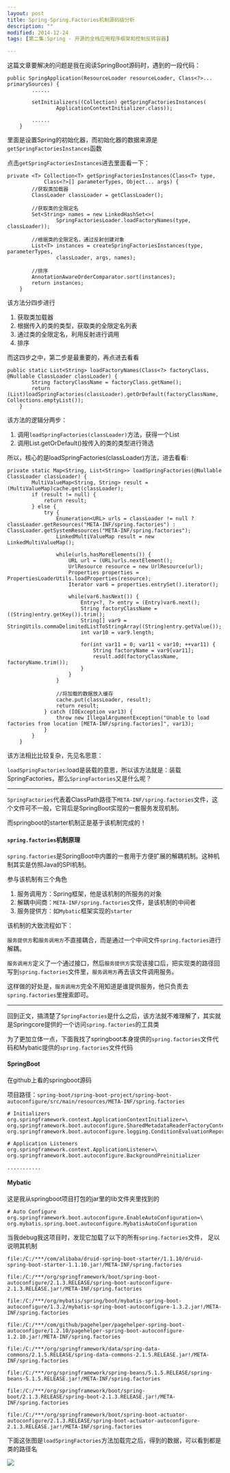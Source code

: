 ```yaml
---
layout: post
title: Spring-Spring.Factories机制源码级分析
description: ""
modified: 2014-12-24
tags: [第二集:Spring - 开源的全栈应用程序框架和控制反转容器]

---
```


这篇文章要解决的问题是我在阅读SpringBoot源码时，遇到的一段代码：

```
public SpringApplication(ResourceLoader resourceLoader, Class<?>... primarySources) {
		......

		setInitializers((Collection) getSpringFactoriesInstances(
				ApplicationContextInitializer.class));

		......
	}	
```
里面是设置Spring的初始化器，而初始化器的数据来源是`getSpringFactoriesInstances`函数

点击`getSpringFactoriesInstances`进去里面看一下：
```
private <T> Collection<T> getSpringFactoriesInstances(Class<T> type,
			Class<?>[] parameterTypes, Object... args) {
		//获取类加载器
		ClassLoader classLoader = getClassLoader();
		
		//获取类的全限定名
		Set<String> names = new LinkedHashSet<>(
				SpringFactoriesLoader.loadFactoryNames(type, classLoader));
		
		//根据类的全限定名，通过反射创建对象
		List<T> instances = createSpringFactoriesInstances(type, parameterTypes,
				classLoader, args, names);
		
		//排序
		AnnotationAwareOrderComparator.sort(instances);
		return instances;
	}
```

该方法分四步进行

1. 获取类加载器
2. 根据传入的类的类型，获取类的全限定名列表
3. 通过类的全限定名，利用反射进行调用
4. 排序

而这四步之中，第二步是最重要的，再点进去看看

```
public static List<String> loadFactoryNames(Class<?> factoryClass, @Nullable ClassLoader classLoader) {
        String factoryClassName = factoryClass.getName();
        return (List)loadSpringFactories(classLoader).getOrDefault(factoryClassName, Collections.emptyList());
    }
```

该方法的逻辑分两步：

1. 调用`loadSpringFactories(classLoader)`方法，获得一个List
2. 调用List.getOrDefault()按传入的类的类型进行筛选

所以，核心的是loadSpringFactories(classLoader)方法，进去看看:

```
private static Map<String, List<String>> loadSpringFactories(@Nullable ClassLoader classLoader) {
        MultiValueMap<String, String> result = (MultiValueMap)cache.get(classLoader);
        if (result != null) {
            return result;
        } else {
            try {
                Enumeration<URL> urls = classLoader != null ? classLoader.getResources("META-INF/spring.factories") : ClassLoader.getSystemResources("META-INF/spring.factories");
                LinkedMultiValueMap result = new LinkedMultiValueMap();

                while(urls.hasMoreElements()) {
                    URL url = (URL)urls.nextElement();
                    UrlResource resource = new UrlResource(url);
                    Properties properties = PropertiesLoaderUtils.loadProperties(resource);
                    Iterator var6 = properties.entrySet().iterator();

                    while(var6.hasNext()) {
                        Entry<?, ?> entry = (Entry)var6.next();
                        String factoryClassName = ((String)entry.getKey()).trim();
                        String[] var9 = StringUtils.commaDelimitedListToStringArray((String)entry.getValue());
                        int var10 = var9.length;

                        for(int var11 = 0; var11 < var10; ++var11) {
                            String factoryName = var9[var11];
                            result.add(factoryClassName, factoryName.trim());
                        }
                    }
                }

                //将加载的数据放入缓存
                cache.put(classLoader, result);
                return result;
            } catch (IOException var13) {
                throw new IllegalArgumentException("Unable to load factories from location [META-INF/spring.factories]", var13);
            }
        }
    }
```

该方法相比比较复杂，先见名思意：

`loadSpringFactories`:load是装载的意思，所以该方法就是：装载SpringFactories，那么`SpringFactories`又是什么呢？

---

`SpringFactories`代表着ClassPath路径下`META-INF/spring.factories`文件，这个文件可不一般，它背后是SpringBoot实现的一套服务发现机制。

而springboot的starter机制正是基于该机制完成的！


#### `spring.factories`机制原理

`spring.factories`是SpringBoot中内置的一套用于方便扩展的解耦机制。这种机制其实是仿照Java的SPI机制。

参与该机制有三个角色

1. 服务调用方：Spring框架，他是该机制的所服务的对象
2. 解耦中间商：`META-INF/spring.factories`文件，是该机制的中间者
3. 服务提供方：如`Mybatic`框架实现的`starter`

该机制的大致流程如下：

`服务提供方`和`服务调用方`不直接耦合，而是通过一个中间文件`spring.factories`进行解耦。

`服务调用方`定义了一个通过接口，然后`服务提供方`实现该接口后，把实现类的路径回写到`spring.factories`文件里，`服务调用方`再去该文件调用服务。

这样做的好处是，`服务调用方`完全不用知道是谁提供服务，他只负责去`spring.factories`里搜索即可。

---

回到正文，搞清楚了`SpringFactories`是什么之后，该方法就不难理解了，其实就是Springcore提供的一个访问`spring.factories`的工具类

为了更加立体一点，下面我找了springboot本身提供的`spring.factories`文件代码和Mybatic提供的`spring.factories`文件代码

#### SpringBoot
在github上看的springboot源码

项目路径：`spring-boot/spring-boot-project/spring-boot-autoconfigure/src/main/resources/META-INF/spring.factories`

```
# Initializers
org.springframework.context.ApplicationContextInitializer=\
org.springframework.boot.autoconfigure.SharedMetadataReaderFactoryContextInitializer,\
org.springframework.boot.autoconfigure.logging.ConditionEvaluationReportLoggingListener

# Application Listeners
org.springframework.context.ApplicationListener=\
org.springframework.boot.autoconfigure.BackgroundPreinitializer

...........
```

#### Mybatic

这是我从springboot项目打包的jar里的lib文件夹里找到的

```
# Auto Configure
org.springframework.boot.autoconfigure.EnableAutoConfiguration=\
org.mybatis.spring.boot.autoconfigure.MybatisAutoConfiguration
```

当我debug我这项目时，发现它加载了以下的所有`spring.factories`文件，
足以说明其机制

```
file:/C:/***/com/alibaba/druid-spring-boot-starter/1.1.10/druid-spring-boot-starter-1.1.10.jar!/META-INF/spring.factories

file:/C:/***/org/springframework/boot/spring-boot-autoconfigure/2.1.3.RELEASE/spring-boot-autoconfigure-2.1.3.RELEASE.jar!/META-INF/spring.factories

file:/C:/***/org/mybatis/spring/boot/mybatis-spring-boot-autoconfigure/1.3.2/mybatis-spring-boot-autoconfigure-1.3.2.jar!/META-INF/spring.factories

file:/C:/***/com/github/pagehelper/pagehelper-spring-boot-autoconfigure/1.2.10/pagehelper-spring-boot-autoconfigure-1.2.10.jar!/META-INF/spring.factories

file:/C:/***/org/springframework/data/spring-data-commons/2.1.5.RELEASE/spring-data-commons-2.1.5.RELEASE.jar!/META-INF/spring.factories

file:/C:/***/org/springframework/spring-beans/5.1.5.RELEASE/spring-beans-5.1.5.RELEASE.jar!/META-INF/spring.factories

file:/C:/***/org/springframework/boot/spring-boot/2.1.3.RELEASE/spring-boot-2.1.3.RELEASE.jar!/META-INF/spring.factories

file:/C:/***/org/springframework/boot/spring-boot-actuator-autoconfigure/2.1.3.RELEASE/spring-boot-actuator-autoconfigure-2.1.3.RELEASE.jar!/META-INF/spring.factories
```

下面这张图是`loadSpringFactories`方法加载完之后，得到的数据，可以看到都是类的路径名

![](/images/blogs/spring.factories.png)














